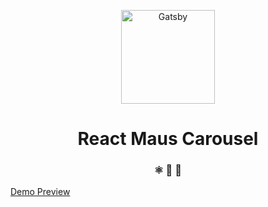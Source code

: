 <p align="center">
  <a href="https://gatsbyjs.org">
    <img alt="Gatsby" src="https://user-images.githubusercontent.com/17436691/80664675-15997380-8aa0-11ea-93d0-07a00dc645e3.png" width="150" />
  </a>
</p>
<h1 align="center">
  React Maus Carousel
</h1>

<h3 align="center">
  ⚛️ 📄 🚀
</h3>

<a href="https://react-maus-carousel.netlify.app/">Demo Preview<a>
